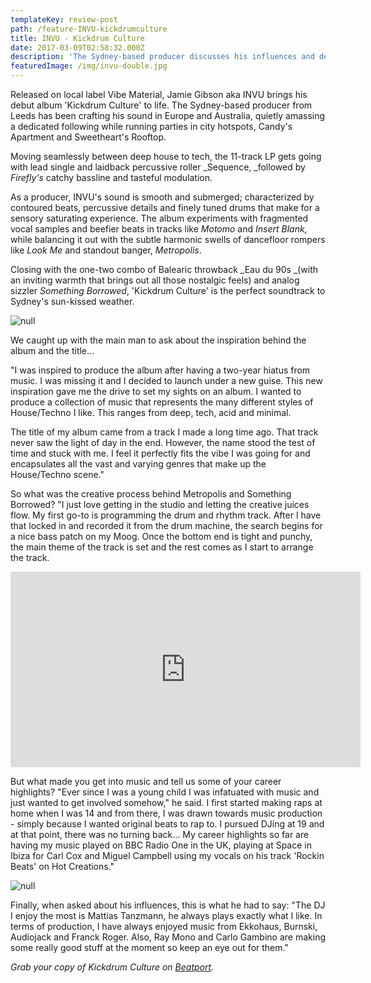 ```yaml
---
templateKey: review-post
path: /feature-INVU-kickdrumculture
title: INVU - Kickdrum Culture
date: 2017-03-09T02:58:32.000Z
description: 'The Sydney-based producer discusses his influences and debut LP. '
featuredImage: /img/invu-double.jpg
---
```

Released on local label Vibe Material, Jamie Gibson aka INVU brings his debut album 'Kickdrum Culture' to life. The Sydney-based producer from Leeds has been crafting his sound in Europe and Australia, quietly amassing a dedicated following while running parties in city hotspots, Candy's Apartment and Sweetheart's Rooftop. 

Moving seamlessly between deep house to tech, the 11-track LP gets going with lead single and laidback percussive roller _Sequence, _followed by _Firefly's_ catchy bassline and tasteful modulation.  

As a producer, INVU's sound is smooth and submerged; characterized by contoured beats, percussive details and finely tuned drums that make for a sensory saturating experience. The album experiments with fragmented vocal samples and beefier beats in tracks like _Motomo_ and _Insert Blank,_ while balancing it out with the subtle harmonic swells of dancefloor rompers like _Look Me_ and standout banger, _Metropolis_. 

Closing with the one-two combo of Balearic throwback _Eau du 90s _(with an inviting warmth that brings out all those nostalgic feels) and analog sizzler _Something Borrowed_, 'Kickdrum Culture' is the perfect soundtrack to Sydney's sun-kissed weather. 

![null](/img/invu-dj-kingscross.jpg)

We caught up with the main man to ask about the inspiration behind the album and the title...

"I was inspired to produce the album after having a two-year hiatus from music. I was missing it and I decided to launch under a new guise. This new inspiration gave me the drive to set my sights on an album. I wanted to produce a collection of music that represents the many different styles of House/Techno I like. This ranges from deep, tech, acid and minimal. 

The title of my album came from a track I made a long time ago. That track never saw the light of day in the end. However, the name stood the test of time and stuck with me. I feel it perfectly fits the vibe I was going for and encapsulates all the vast and varying genres that make up the House/Techno scene."

So what was the creative process behind Metropolis and Something Borrowed? "I just love getting in the studio and letting the creative juices flow. My first go-to is programming the drum and rhythm track. After I have that locked in and recorded it from the drum machine, the search begins for a nice bass patch on my Moog. Once the bottom end is tight and punchy, the main theme of the track is set and the rest comes as I start to arrange the track.  

<iframe src="https://www.facebook.com/plugins/video.php?href=https%3A%2F%2Fwww.facebook.com%2FINVUVIBE%2Fvideos%2F2394709914091244%2F&show_text=0&width=560" width="560" height="313" style="border:none;overflow:hidden" scrolling="no" frameborder="0" allowTransparency="true" allowFullScreen="true"></iframe>

But what made you get into music and tell us some of your career highlights? "Ever since I was a young child I was infatuated with music and just wanted to get involved somehow," he said. I first started making raps at home when I was 14 and from there, I was drawn towards music production - simply because I wanted original beats to rap to. I pursued DJing at 19 and at that point, there was no turning back... My career highlights so far are having my music played on BBC Radio One in the UK, playing at Space in Ibiza for Carl Cox and Miguel Campbell using my vocals on his track 'Rockin Beats' on Hot Creations."

![null](/img/kickdrumculture.jpg)

Finally, when asked about his influences, this is what he had to say: "The DJ I enjoy the most is Mattias Tanzmann, he always plays exactly what I like. In terms of production, I have always enjoyed music from Ekkohaus, Burnski, Audiojack and Franck Roger. Also, Ray Mono and Carlo Gambino are making some really good stuff at the moment so keep an eye out for them."

_Grab your copy of Kickdrum Culture on [_Beatport_](https://www.beatport.com/release/kickdrum-culture/2714125)._

